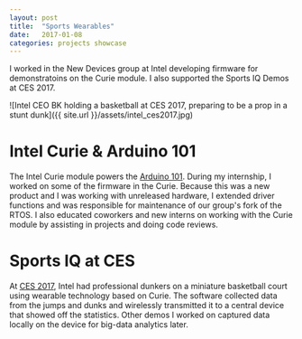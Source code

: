 ```yaml
---
layout: post
title:  "Sports Wearables"
date:   2017-01-08
categories: projects showcase
---
```


I worked in the New Devices group at Intel developing firmware for demonstratoins on the Curie module.
I also supported the Sports IQ Demos at CES 2017.

![Intel CEO BK holding a basketball at CES 2017, preparing to be a prop in a stunt dunk]({{ site.url }}/assets/intel_ces2017.jpg)

# Intel Curie & Arduino 101
The Intel Curie module powers the [Arduino 101](https://www.arduino.cc/en/Main/ArduinoBoard101). During my internship, I worked on some of the firmware in the Curie. Because this was a new product and I was working with unreleased hardware, I extended driver functions and was responsible for maintenance of our group's fork of the RTOS. I also educated coworkers and new interns on working with the Curie module by assisting in projects and doing code reviews.

# Sports IQ at CES
At [CES 2017](https://iq.intel.com/ces-2017-tech-pushes-performance/), Intel had professional dunkers on a miniature basketball court using wearable technology based on Curie. The software collected data from the jumps and dunks and wirelessly transmitted it to a central device that showed off the statistics. Other demos I worked on captured data locally on the device for big-data analytics later.
